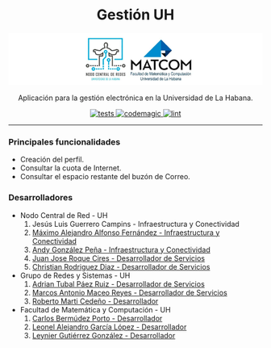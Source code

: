 <h1 align="center">
    Gestión UH
</h1>

<p align="center">
  <img src="banner.png">
</p>

<p align="center">
    Aplicación para la gestión electrónica en la Universidad de La Habana.
</p>

<p align="center">
    <a href="https://github.com/NODO-UH/gestionapp/actions/workflows/tests.yml" target="_blank">
        <img src="https://github.com/NODO-UH/gestionapp/actions/workflows/tests.yml/badge.svg" alt="tests">
    </a>
    <a href="https://codemagic.io/apps/607a1a18d35b7a12ffb6c7dc/607a1a18d35b7a12ffb6c7db/latest_build" target="_blank">
        <img src="https://api.codemagic.io/apps/607a1a18d35b7a12ffb6c7dc/607a1a18d35b7a12ffb6c7db/status_badge.svg" alt="codemagic">
    </a>
    <a href="https://pub.dev/packages/lint" target="_blank">
        <img src="https://img.shields.io/badge/style-lint-4BC0F5.svg" alt="lint">
    </a>
</p>

<hr>

### Principales funcionalidades

- Creación del perfil.
- Consultar la cuota de Internet.
- Consultar el espacio restante del buzón de Correo.

### Desarrolladores

- Nodo Central de Red - UH
    1. Jesús Luis Guerrero Campins - Infraestructura y Conectividad
    2. [Máximo Alejandro Alfonso Fernández - Infraestructura y Conectividad](https://github.com/maximoalejandro)
    3. [Andy González Peña - Infraestructura y Conectividad](https://github.com/andyglez)
    4. [Juan Jose Roque Cires - Desarrollador de Servicios](https://github.com/jr638091)
    5. [Christian Rodriguez Diaz - Desarrollador de Servicios](https://github.com/WrathXL)
- Grupo de Redes y Sistemas - UH
    1. [Adrian Tubal Páez Ruiz - Desarrollador de Servicios](https://github.com/stdevAdrianPaez)
    2. [Marcos Antonio Maceo Reyes - Desarrollador de Servicios](https://github.com/stdevMac)
    3. [Roberto Marti Cedeño - Desarrollador](https://github.com/rmarticedeno)
- Facultad de Matemática y Computación - UH
    1. [Carlos Bermúdez Porto - Desarrollador](https://github.com/cbermudez97)
    2. [Leonel Alejandro García López - Desarrollador](https://github.com/lagcleaner)
    3. [Leynier Gutiérrez González - Desarrollador](https://github.com/leynier)
